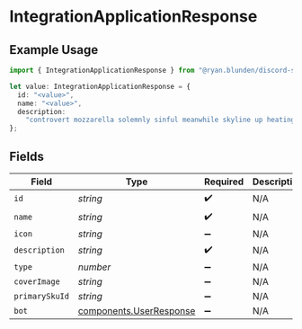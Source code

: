 # IntegrationApplicationResponse

## Example Usage

```typescript
import { IntegrationApplicationResponse } from "@ryan.blunden/discord-sdk/models/components";

let value: IntegrationApplicationResponse = {
  id: "<value>",
  name: "<value>",
  description:
    "controvert mozzarella solemnly sinful meanwhile skyline up heating avaricious",
};
```

## Fields

| Field                                                              | Type                                                               | Required                                                           | Description                                                        |
| ------------------------------------------------------------------ | ------------------------------------------------------------------ | ------------------------------------------------------------------ | ------------------------------------------------------------------ |
| `id`                                                               | *string*                                                           | :heavy_check_mark:                                                 | N/A                                                                |
| `name`                                                             | *string*                                                           | :heavy_check_mark:                                                 | N/A                                                                |
| `icon`                                                             | *string*                                                           | :heavy_minus_sign:                                                 | N/A                                                                |
| `description`                                                      | *string*                                                           | :heavy_check_mark:                                                 | N/A                                                                |
| `type`                                                             | *number*                                                           | :heavy_minus_sign:                                                 | N/A                                                                |
| `coverImage`                                                       | *string*                                                           | :heavy_minus_sign:                                                 | N/A                                                                |
| `primarySkuId`                                                     | *string*                                                           | :heavy_minus_sign:                                                 | N/A                                                                |
| `bot`                                                              | [components.UserResponse](../../models/components/userresponse.md) | :heavy_minus_sign:                                                 | N/A                                                                |